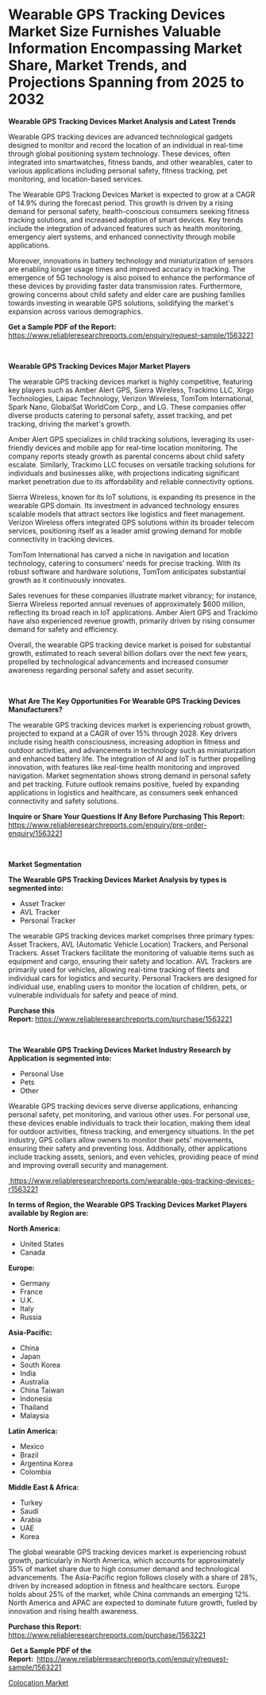 <p><h1>Wearable GPS Tracking Devices Market Size Furnishes Valuable Information Encompassing Market Share, Market Trends, and Projections Spanning from 2025 to 2032</h1></p><p><strong>Wearable GPS Tracking Devices Market Analysis and Latest Trends</strong></p>
<p><p>Wearable GPS tracking devices are advanced technological gadgets designed to monitor and record the location of an individual in real-time through global positioning system technology. These devices, often integrated into smartwatches, fitness bands, and other wearables, cater to various applications including personal safety, fitness tracking, pet monitoring, and location-based services. </p><p>The Wearable GPS Tracking Devices Market is expected to grow at a CAGR of 14.9% during the forecast period. This growth is driven by a rising demand for personal safety, health-conscious consumers seeking fitness tracking solutions, and increased adoption of smart devices. Key trends include the integration of advanced features such as health monitoring, emergency alert systems, and enhanced connectivity through mobile applications. </p><p>Moreover, innovations in battery technology and miniaturization of sensors are enabling longer usage times and improved accuracy in tracking. The emergence of 5G technology is also poised to enhance the performance of these devices by providing faster data transmission rates. Furthermore, growing concerns about child safety and elder care are pushing families towards investing in wearable GPS solutions, solidifying the market's expansion across various demographics.</p></p>
<p><strong>Get a Sample PDF of the Report:&nbsp;</strong> <a href="https://www.reliableresearchreports.com/enquiry/request-sample/1563221?utm_campaign=2294&utm_medium=2&utm_source=Github&utm_content=ia&utm_term=11022025&utm_id=wearable-gps-tracking-devices">https://www.reliableresearchreports.com/enquiry/request-sample/1563221</a></p>
<p>&nbsp;</p>
<p><strong>Wearable GPS Tracking Devices Major Market Players</strong></p>
<p><p>The wearable GPS tracking devices market is highly competitive, featuring key players such as Amber Alert GPS, Sierra Wireless, Trackimo LLC, Xirgo Technologies, Laipac Technology, Verizon Wireless, TomTom International, Spark Nano, GlobalSat WorldCom Corp., and LG. These companies offer diverse products catering to personal safety, asset tracking, and pet tracking, driving the market's growth.</p><p>Amber Alert GPS specializes in child tracking solutions, leveraging its user-friendly devices and mobile app for real-time location monitoring. The company reports steady growth as parental concerns about child safety escalate. Similarly, Trackimo LLC focuses on versatile tracking solutions for individuals and businesses alike, with projections indicating significant market penetration due to its affordability and reliable connectivity options.</p><p>Sierra Wireless, known for its IoT solutions, is expanding its presence in the wearable GPS domain. Its investment in advanced technology ensures scalable models that attract sectors like logistics and fleet management. Verizon Wireless offers integrated GPS solutions within its broader telecom services, positioning itself as a leader amid growing demand for mobile connectivity in tracking devices.</p><p>TomTom International has carved a niche in navigation and location technology, catering to consumers' needs for precise tracking. With its robust software and hardware solutions, TomTom anticipates substantial growth as it continuously innovates.</p><p>Sales revenues for these companies illustrate market vibrancy; for instance, Sierra Wireless reported annual revenues of approximately $600 million, reflecting its broad reach in IoT applications. Amber Alert GPS and Trackimo have also experienced revenue growth, primarily driven by rising consumer demand for safety and efficiency.</p><p>Overall, the wearable GPS tracking device market is poised for substantial growth, estimated to reach several billion dollars over the next few years, propelled by technological advancements and increased consumer awareness regarding personal safety and asset security.</p></p>
<p>&nbsp;</p>
<p><strong>What Are The Key Opportunities For Wearable GPS Tracking Devices Manufacturers?</strong></p>
<p><p>The wearable GPS tracking devices market is experiencing robust growth, projected to expand at a CAGR of over 15% through 2028. Key drivers include rising health consciousness, increasing adoption in fitness and outdoor activities, and advancements in technology such as miniaturization and enhanced battery life. The integration of AI and IoT is further propelling innovation, with features like real-time health monitoring and improved navigation. Market segmentation shows strong demand in personal safety and pet tracking. Future outlook remains positive, fueled by expanding applications in logistics and healthcare, as consumers seek enhanced connectivity and safety solutions.</p></p>
<p><strong>Inquire or Share Your Questions If Any Before Purchasing This Report:</strong> <a href="https://www.reliableresearchreports.com/enquiry/pre-order-enquiry/1563221?utm_campaign=2294&utm_medium=2&utm_source=Github&utm_content=ia&utm_term=11022025&utm_id=wearable-gps-tracking-devices">https://www.reliableresearchreports.com/enquiry/pre-order-enquiry/1563221</a></p>
<p>&nbsp;</p>
<p><strong>Market Segmentation</strong></p>
<p><strong>The Wearable GPS Tracking Devices Market Analysis by types is segmented into:</strong></p>
<p><ul><li>Asset Tracker</li><li>AVL Tracker</li><li>Personal Tracker</li></ul></p>
<p><p>The wearable GPS tracking devices market comprises three primary types: Asset Trackers, AVL (Automatic Vehicle Location) Trackers, and Personal Trackers. Asset Trackers facilitate the monitoring of valuable items such as equipment and cargo, ensuring their safety and location. AVL Trackers are primarily used for vehicles, allowing real-time tracking of fleets and individual cars for logistics and security. Personal Trackers are designed for individual use, enabling users to monitor the location of children, pets, or vulnerable individuals for safety and peace of mind.</p></p>
<p><strong>Purchase this Report:&nbsp;</strong><a href="https://www.reliableresearchreports.com/purchase/1563221?utm_campaign=2294&utm_medium=2&utm_source=Github&utm_content=ia&utm_term=11022025&utm_id=wearable-gps-tracking-devices">https://www.reliableresearchreports.com/purchase/1563221</a></p>
<p>&nbsp;</p>
<p><strong>The Wearable GPS Tracking Devices Market Industry Research by Application is segmented into:</strong></p>
<p><ul><li>Personal Use</li><li>Pets</li><li>Other</li></ul></p>
<p><p>Wearable GPS tracking devices serve diverse applications, enhancing personal safety, pet monitoring, and various other uses. For personal use, these devices enable individuals to track their location, making them ideal for outdoor activities, fitness tracking, and emergency situations. In the pet industry, GPS collars allow owners to monitor their pets' movements, ensuring their safety and preventing loss. Additionally, other applications include tracking assets, seniors, and even vehicles, providing peace of mind and improving overall security and management.</p></p>
<p><a href="https://www.reliableresearchreports.com/wearable-gps-tracking-devices-r1563221?utm_campaign=2294&utm_medium=2&utm_source=Github&utm_content=ia&utm_term=11022025&utm_id=wearable-gps-tracking-devices">&nbsp;https://www.reliableresearchreports.com/wearable-gps-tracking-devices-r1563221</a></p>
<p><strong>In terms of Region, the Wearable GPS Tracking Devices Market Players available by Region are:</strong></p>
<p>
    <p> <strong> North America: </strong>
        <ul>
            <li>United States</li>
            <li>Canada</li>
        </ul>
        </p> 
    <p> <strong> Europe: </strong>
        <ul>
            <li>Germany</li>
            <li>France</li>
            <li>U.K.</li>
            <li>Italy</li>
            <li>Russia</li>
        </ul>
        </p> 
    <p> <strong> Asia-Pacific: </strong>
        <ul>
            <li>China</li>
            <li>Japan</li>
            <li>South Korea</li>
            <li>India</li>
            <li>Australia</li>
            <li>China Taiwan</li>
            <li>Indonesia</li>
            <li>Thailand</li>
            <li>Malaysia</li>
        </ul>
        </p> 
    <p> <strong> Latin America: </strong>
        <ul>
            <li>Mexico</li>
            <li>Brazil</li>
            <li>Argentina Korea</li>
            <li>Colombia</li>
        </ul>
        </p> 
    <p> <strong> Middle East & Africa: </strong>
        <ul>
            <li>Turkey</li>
            <li>Saudi</li>
            <li>Arabia</li>
            <li>UAE</li>
            <li>Korea</li>
        </ul>
    </p>
    </p>
<p><p>The global wearable GPS tracking devices market is experiencing robust growth, particularly in North America, which accounts for approximately 35% of market share due to high consumer demand and technological advancements. The Asia-Pacific region follows closely with a share of 28%, driven by increased adoption in fitness and healthcare sectors. Europe holds about 25% of the market, while China commands an emerging 12%. North America and APAC are expected to dominate future growth, fueled by innovation and rising health awareness.</p></p>
<p><strong>Purchase this Report: </strong><a href="https://www.reliableresearchreports.com/purchase/1563221?utm_campaign=2294&utm_medium=2&utm_source=Github&utm_content=ia&utm_term=11022025&utm_id=wearable-gps-tracking-devices">https://www.reliableresearchreports.com/purchase/1563221</a></p>
<p>&nbsp;<strong>Get a Sample PDF of the Report:&nbsp;&nbsp;</strong><a href="https://www.reliableresearchreports.com/enquiry/request-sample/1563221?utm_campaign=2294&utm_medium=2&utm_source=Github&utm_content=ia&utm_term=11022025&utm_id=wearable-gps-tracking-devices">https://www.reliableresearchreports.com/enquiry/request-sample/1563221</a></p>
<p><strong></strong></p>
<p><p><a href="https://github.com/antonioc6hal/Market-Research-Report-List-1/blob/main/colocation-market.md?utm_campaign=2294&utm_medium=2&utm_source=Github&utm_content=ia&utm_term=11022025&utm_id=wearable-gps-tracking-devices">Colocation Market</a></p></p>